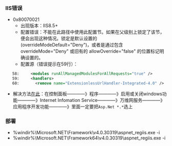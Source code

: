 ### IIS错误
- 0x80070021
  - 出现版本：IIS8.5+
  - 配置错误：不能在此路径中使用此配置节。如果在父级别上锁定了该节，便会出现这种情况。锁定是默认设置的(overrideModeDefault="Deny")，或者是通过包含 overrideMode="Deny" 或旧有的 allowOverride="false" 的位置标记明确设置的。
  - 配置源（错误提示在59行）：
  
``` xml
   58:     <modules runAllManagedModulesForAllRequests="true" />
   59:     <handlers>
   60:       <remove name="ExtensionlessUrlHandler-Integrated-4.0" />
```
  - 解决方法[在此](http://www.cnblogs.com/200325074/p/3679316.html)：在控制面板————》程序————》启用或关闭windows功能————》Internet Infomation Service————》万维网服务————》应用程序开发功能————》里面一定要把`Asp.Net *.*`选上
  
### 部署
- %windir%\Microsoft.NET\Framework\v4.0.30319\aspnet_regiis.exe -i
- %windir%\Microsoft.NET\Framework64\v4.0.30319\aspnet_regiis.exe -i
